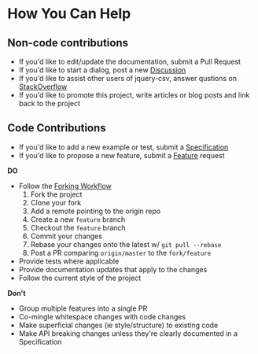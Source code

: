 # How You Can Help

## Non-code contributions

- If you'd like to edit/update the documentation, submit a Pull Request
- If you'd like to start a dialog, post a new [Discussion][Discussion]
- If you'd like to assist other users of jquery-csv, answer qustions on [StackOverflow][StackOverflow]
- If you'd like to promote this project, write articles or blog posts and link back to the project

## Code Contributions

- If you'd like to add a new example or test, submit a [Specification][Specification]
- If you'd like to propose a new feature, submit a [Feature][Feature] request

**DO**

- Follow the [Forking Workflow][Forking Workflow]
   1. Fork the project
   2. Clone your fork
   3. Add a remote pointing to the origin repo
   3. Create a new `feature` branch
   4. Checkout the `feature` branch
   5. Commit your changes
   6. Rebase your changes onto the latest w/ `git pull --rebase`
   7. Post a PR comparing `origin/master` to the `fork/feature`
- Provide tests where applicable
- Provide documentation updates that apply to the changes
- Follow the current style of the project

**Don't**

- Group multiple features into a single PR
- Co-mingle whitespace changes with code changes
- Make superficial changes (ie style/structure) to existing code
- Make API breaking changes unless they're clearly documented in a Specification

[Discussion]: https://github.com/evanplaice/jquery-csv/issues/new?template=DISC_TEMPLATE.md&labels=discussion
[StackOverflow]: https://stackoverflow.com/questions/tagged/jquery-csv?mixed=1
[Feature]: https://github.com/evanplaice/jquery-csv/issues/new?template=FEAT_TEMPLATE.md&labels=feature
[Specification]: https://github.com/evanplaice/jquery-csv/issues/new?template=SPEC_TEMPLATE.md&labels=specification
[Forking Workflow]: https://www.atlassian.com/git/tutorials/comparing-workflows/forking-workflow
